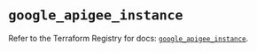 # `google_apigee_instance`

Refer to the Terraform Registry for docs: [`google_apigee_instance`](https://registry.terraform.io/providers/hashicorp/google/6.32.0/docs/resources/apigee_instance).

